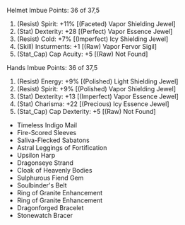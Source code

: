 Helmet
Imbue Points: 36 of 37,5
1. (Resist) Spirit: +11% [(Faceted) Vapor Shielding Jewel]
2. (Stat) Dexterity: +28 [(Perfect) Vapor Essence Jewel]
3. (Resist) Cold: +7% [(Imperfect) Icy Shielding Jewel]
4. (Skill) Insturments: +1 [(Raw) Vapor Fervor Sigil]
5. (Stat_Cap) Cap Acuity: +5 [(Raw) Not Found]

Hands
Imbue Points: 36 of 37,5
1. (Resist) Energy: +9% [(Polished) Light Shielding Jewel]
2. (Resist) Spirit: +9% [(Polished) Vapor Shielding Jewel]
3. (Stat) Dexterity: +13 [(Imperfect) Vapor Essence Jewel]
4. (Stat) Charisma: +22 [(Precious) Icy Essence Jewel]
5. (Stat_Cap) Cap Dexterity: +5 [(Raw) Not Found]

+ Timeless Indigo Mail             
+ Fire-Scored Sleeves              
+ Saliva-Flecked Sabatons          
+ Astral Leggings of Fortification 
+ Upsilon Harp                     
+ Dragonseye Strand                
+ Cloak of Heavenly Bodies         
+ Sulphurous Fiend Gem             
+ Soulbinder's Belt                
+ Ring of Granite Enhancement      
+ Ring of Granite Enhancement      
+ Dragonforged Bracelet            
+ Stonewatch Bracer                
